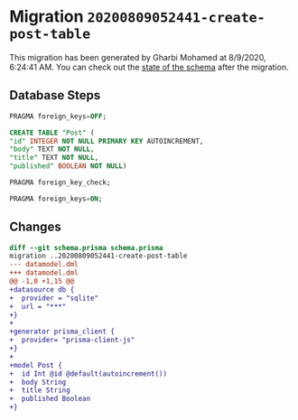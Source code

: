# Migration `20200809052441-create-post-table`

This migration has been generated by Gharbi Mohamed at 8/9/2020, 6:24:41 AM.
You can check out the [state of the schema](./schema.prisma) after the migration.

## Database Steps

```sql
PRAGMA foreign_keys=OFF;

CREATE TABLE "Post" (
"id" INTEGER NOT NULL PRIMARY KEY AUTOINCREMENT,
"body" TEXT NOT NULL,
"title" TEXT NOT NULL,
"published" BOOLEAN NOT NULL)

PRAGMA foreign_key_check;

PRAGMA foreign_keys=ON;
```

## Changes

```diff
diff --git schema.prisma schema.prisma
migration ..20200809052441-create-post-table
--- datamodel.dml
+++ datamodel.dml
@@ -1,0 +1,15 @@
+datasource db {
+  provider = "sqlite"
+  url = "***"
+}
+
+generator prisma_client {
+  provider= "prisma-client-js"
+}
+
+model Post {
+  id Int @id @default(autoincrement())
+  body String
+  title String
+  published Boolean
+}
```


